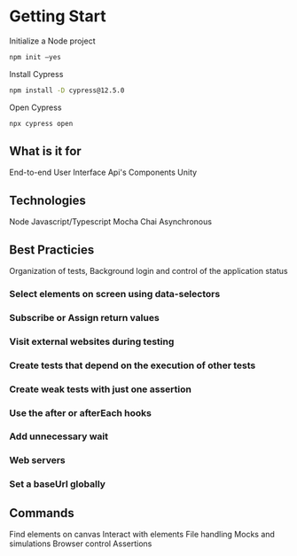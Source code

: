 
# Getting Start

Initialize a Node project

```bash
npm init –yes
```

Install Cypress

```bash
npm install -D cypress@12.5.0
```

Open Cypress

```bash
npx cypress open
```




## What is it for

End-to-end
User Interface
Api's
Components
Unity

## Technologies

Node
Javascript/Typescript
Mocha
Chai
Asynchronous


## Best Practicies

Organization of tests, Background login and control of the application status



### Select elements on screen using data-selectors
### Subscribe or Assign return values
### Visit external websites during testing
### Create tests that depend on the execution of other tests
### Create weak tests with just one assertion
### Use the after or afterEach hooks
### Add unnecessary wait
### Web servers
### Set a baseUrl globally






## Commands

Find elements on canvas
Interact with elements
File handling
Mocks and simulations
Browser control
Assertions


